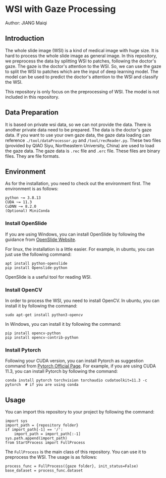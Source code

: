 # WSI with Gaze Processing

Author: JIANG Maiqi

## Introduction
The whole slide image (WSI) is a kind of medical image with huge size. It is hard to process the whole slide image as general image. 
In this repository, we preprocess the data by splitting WSI to patches, following the doctor's gaze. The gaze is the doctor's attention to the WSI.
So, we can use the gaze to split the WSI to patches which are the input of deep learning model. 
The model can be used to predict the doctor's attention to the WSI and classify the WSI.

This repository is only focus on the preprocessing of WSI. The model is not included in this repository.

## Data Preparation

It is based on private wsi data, so we can not provide the data. There is another private data need to be prepared. The data is the 
doctor's gaze data. If you want to use your own gaze data, the gaze data loading can reference `./tool/dataProcessor.py` and `/tool/recReader.py`. 
These two files (provided by QIAO Siyu, Northeastern University, China) are used to load the gaze data. The gaze data is `.rec` file and `.erc` file. These files are binary 
files. They are file formats. 

## Environment

As for the installation, you need to check out the environment first. The environment is as follows:

```angular2html
python ~= 3.8.13
CUDA ~= 11.3
CuDNN ~= 8.2.0
(Optional) MiniConda
```

### Install OpenSlide

If you are using Windows, you can install OpenSlide by following the guidance from
[OpenSlide Website](https://openslide.org/api/python/#installing).

For linux, the installation is a little easier. For example, in ubuntu, you can just use the following command:

```angular2html
apt install python-openslide    
pip install Openslide-python
```
OpenSlide is a useful tool for reading WSI. 

### Install OpenCV

In order to process the WSI, you need to install OpenCV. In ubuntu, you can install it by following the command:

```angular2html
sudo apt-get install python3-opencv
```

In Windows, you can install it by following the command:

```angular2html
pip install opencv-python
pip install opencv-contrib-python
```

### Install Pytorch

Following your CUDA version, you can install Pytorch as suggestion command from 
[Pytorch Official Page](https://pytorch.org/get-started/locally/). For example, if you are using CUDA 11.3, you can install Pytorch by following the command:

```angular2html
conda install pytorch torchvision torchaudio cudatoolkit=11.3 -c pytorch  # if you are using conda
```

## Usage

You can import this repository to your project by following the command:

```
import sys
import_path = {repository folder}
if import_path[-1] == '/':
    import_path = import_path[:-1]
sys.path.append(import_path)
from StartProcess import FullProcess
```

The `FullProcess` is the main class of this repository. You can use it to preprocess the WSI. The usage is as follows:

```
process_func = FullProcess({gaze folder}, init_status=False)
base_dataset = process_func.dataset
```


